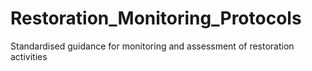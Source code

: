# Restoration_Monitoring_Protocols
Standardised guidance for monitoring and assessment of restoration activities
